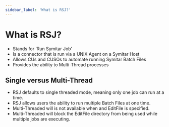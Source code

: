 ```yaml
---
sidebar_label: 'What is RSJ?'
---
```


# What is RSJ?

* Stands for ‘Run Symitar Job’
* Is a connector that is run via a UNIX Agent on a Symitar Host
* Allows CUs and CUSOs to automate running Symitar Batch Files
* Provides the ability to Multi-Thread processes

## Single versus Multi-Thread

* RSJ defaults to single threaded mode, meaning only one job can run at a time.
* RSJ allows users the ability to run multiple Batch Files at one time.
* Multi-Threaded will is not available when and EditFile is specified.
* Multi-Threaded will block the EditFile directory from being used while multiple jobs are executing. 